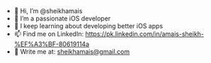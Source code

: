 - 👋 Hi, I’m @sheikhamais
- 👀 I’m a passionate iOS developer
- 🌱 I keep learning about developing better iOS apps
- 📫 Find me on LinkedIn: https://pk.linkedin.com/in/amais-sheikh-%EF%A3%BF-80619114a
- 💞 Write me at: sheikhamais@gmail.com
